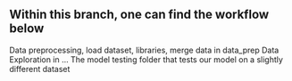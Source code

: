 ## Within this branch, one can find the workflow below
Data preprocessing, load dataset, libraries, merge data in data_prep
Data Exploration in ...
The model testing folder that tests our model on a slightly different dataset
